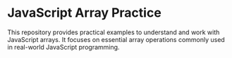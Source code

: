 # JavaScript Array Practice

This repository provides practical examples to understand and work with JavaScript arrays. It focuses on essential array operations commonly used in real-world JavaScript programming.

